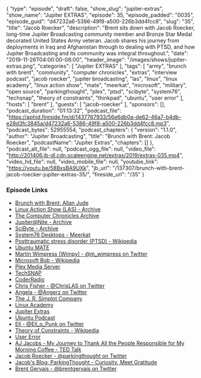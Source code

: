 {
  "type": "episode",
  "draft": false,
  "show_slug": "jupiter-extras",
  "show_name": "Jupiter EXTRAS",
  "episode": 35,
  "episode_padded": "0035",
  "episode_guid": "d47232a6-5386-49f8-a500-226b3dd4fcc8",
  "slug": "35",
  "title": "Jacob Roecker",
  "description": "Brent sits down with Jacob Roecker, long-time Jupiter Broadcasting community member and Bronze Star Medal decorated United States Army veteran. Jacob shares his journey from deployments in Iraq and Afghanistan through to dealing with PTSD, and how Jupiter Broadcasting and its community was integral throughout.",
  "date": "2019-11-26T04:00:00-08:00",
  "header_image": "/images/shows/jupiter-extras.png",
  "categories": [
    "Jupiter EXTRAS"
  ],
  "tags": [
    "army",
    "brunch with brent",
    "community",
    "computer chronicles",
    "extras",
    "interview podcast",
    "jacob roecker",
    "jupiter broadcasting",
    "las",
    "linux",
    "linux academy",
    "linux action show",
    "mate",
    "meerkat",
    "microsoft",
    "military",
    "open source",
    "parkingthought",
    "plex",
    "ptsd",
    "scibyte",
    "system76",
    "techsnap",
    "theory of constraints",
    "thinkpad",
    "ubuntu",
    "user error"
  ],
  "hosts": [
    "brent"
  ],
  "guests": [
    "jacob-roecker"
  ],
  "sponsors": [],
  "podcast_duration": "01:13:32",
  "podcast_file": "https://aphid.fireside.fm/d/1437767933/56e6db0a-de62-46a7-b4db-e28d3fc3845a/d47232a6-5386-49f8-a500-226b3dd4fcc8.mp3",
  "podcast_bytes": 52955554,
  "podcast_chapters": {
    "version": "1.1.0",
    "author": "Jupiter Broadcasting",
    "title": "Brunch with Brent: Jacob Roecker",
    "podcastName": "Jupiter Extras",
    "chapters": []
  },
  "podcast_alt_file": null,
  "podcast_ogg_file": null,
  "video_file": "http://201406.jb-dl.cdn.scaleengine.net/extras/2019/extras-035.mp4",
  "video_hd_file": null,
  "video_mobile_file": null,
  "youtube_link": "https://youtu.be/58BxsBA9UXk",
  "jb_url": "/137307/brunch-with-brent-jacob-roecker-jupiter-extras-35/",
  "fireside_url": "/35"
}


### Episode Links

  * [Brunch with Brent: Allan Jude](https://extras.show/22 "Brunch with Brent: Allan Jude")
  * [Linux Action Show (LAS) - Archive](https://www.jupiterbroadcasting.com/show/linuxactionshow/ "Linux Action Show \(LAS\) - Archive")
  * [The Computer Chronicles Archive](https://www.youtube.com/user/ComputerChroniclesYT/videos "The Computer Chronicles Archive")
  * [Jupiter@Nite - Archive](https://www.jupiterbroadcasting.com/show/nite/ "Jupiter@Nite - Archive")
  * [SciByte - Archive](https://www.jupiterbroadcasting.com/show/scibyte/ "SciByte - Archive")
  * [System76 Desktops - Meerkat](https://system76.com/desktops/meerkat "System76 Desktops - Meerkat")
  * [Posttraumatic stress disorder (PTSD) - Wikipedia](https://en.wikipedia.org/wiki/Posttraumatic_stress_disorder "Posttraumatic stress disorder \(PTSD\) - Wikipedia")
  * [Ubuntu MATE](https://ubuntu-mate.org/ "Ubuntu MATE")
  * [Martin Wimpress (Wimpy) - @m_wimpress on Twitter](https://twitter.com/m_wimpress "Martin Wimpress \(Wimpy\) - @m_wimpress on Twitter")
  * [Microsoft Bob - Wikipedia](https://en.wikipedia.org/wiki/Microsoft_Bob "Microsoft Bob - Wikipedia")
  * [Plex Media Server](https://www.plex.tv/ "Plex Media Server")
  * [TechSNAP](https://techsnap.systems/ "TechSNAP")
  * [CoderRadio](https://www.jupiterbroadcasting.com/show/coderradio/ "CoderRadio")
  * [Chris Fisher - @ChrisLAS on Twitter](https://twitter.com/ChrisLAS "Chris Fisher - @ChrisLAS on Twitter")
  * [Angela - @Angerz on Twitter](https://twitter.com/angerz "Angela - @Angerz on Twitter")
  * [The J. R. Simplot Company](http://www.simplot.com/ "The J. R. Simplot Company")
  * [Linux Academy](https://linuxacademy.com "Linux Academy")
  * [Jupiter Extras](https://extras.show/ "Jupiter Extras")
  * [Ubuntu Podcast](http://ubuntupodcast.org/ "Ubuntu Podcast")
  * [Ell - @Ell_o_Punk on Twitter](https://twitter.com/ell_o_punk "Ell - @Ell_o_Punk on Twitter")
  * [Theory of Constraints - Wikipedia](https://en.wikipedia.org/wiki/Theory_of_constraints "Theory of Constraints - Wikipedia")
  * [User Error](https://error.show/ "User Error")
  * [AJ Jacobs - My Journey to Thank All the People Responsible for My Morning Coffee - TED Talk](https://www.ted.com/talks/aj_jacobs_my_journey_to_thank_all_the_people_responsible_for_my_morning_coffee "AJ Jacobs - My Journey to Thank All the People Responsible for My Morning Coffee - TED Talk")
  * [Jacob Roecker - @parkingthought on Twitter](https://twitter.com/@parkingthought "Jacob Roecker - @parkingthought on Twitter")
  * [Jacob's Blog: ParkingThought - Curiosity, Meet Gratitude](https://parkingthought.com/ "Jacob's Blog: ParkingThought - Curiosity, Meet Gratitude")
  * [Brent Gervais - @brentgervais on Twitter](https://twitter.com/brentgervais "Brent Gervais - @brentgervais on Twitter")


